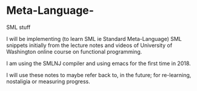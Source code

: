 # Meta-Language-
SML stuff

I will be implementing (to learn SML ie Standard Meta-Language) SML snippets initially from 
the lecture notes and videos of University of Washington online course on functional programming.

I am using the SMLNJ compiler and using emacs for the first time in 2018.

I will use these notes to maybe refer back to, in the future; for re-learning, nostaligia or measuring progress.
